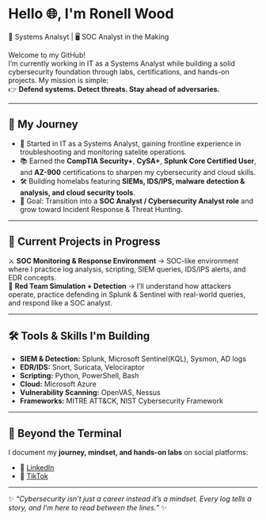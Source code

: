 #  Hello 🌐, I'm Ronell Wood  

📡 Systems Analsyt | 🖥️ SOC Analyst in the Making  

Welcome to my GitHub!  
I’m currently working in IT as a Systems Analyst while building a solid cybersecurity foundation through labs, certifications, and hands-on projects. My mission is simple:  
👉 **Defend systems. Detect threats. Stay ahead of adversaries.**  

---

## 🧭 My Journey  
- 📍 Started in IT as a Systems Analyst, gaining frontline experience in troubleshooting and monitoring satelite operations.  
- 📚 Earned the **CompTIA Security+**, **CySA+**, **Splunk Core Certified User**, and **AZ-900** certifications to sharpen my cybersecurity and cloud skills.  
- 🛠️ Building homelabs featuring **SIEMs, IDS/IPS, malware detection & analysis, and cloud security tools**.  
- 🎯 Goal: Transition into a **SOC Analyst / Cybersecurity Analyst role** and grow toward Incident Response & Threat Hunting.  

---

## 🔬 Current Projects in Progress  
⚔️ **SOC Monitoring & Response Environment** → SOC-like environment where I practice log analysis, scripting, SIEM queries, IDS/IPS alerts, and EDR concepts.     
🧪 **Red Team Simulation + Detection** → I’ll understand how attackers operate, practice defending in Splunk & Sentinel with real-world queries, and respond like a SOC analyst. 

---

## 🛠️ Tools & Skills I'm Building  
- **SIEM & Detection:** Splunk, Microsoft Sentinel(KQL), Sysmon, AD logs  
- **EDR/IDS:** Snort, Suricata, Velociraptor 
- **Scripting:** Python, PowerShell, Bash  
- **Cloud:** Microsoft Azure
- **Vulnerability Scanning:** OpenVAS, Nessus  
- **Frameworks:** MITRE ATT&CK, NIST Cybersecurity Framework  

---

## 🎥 Beyond the Terminal  
I document my **journey, mindset, and hands-on labs** on social platforms:  
- 📎 [LinkedIn](https://www.linkedin.com/in/ronell-wood-065457195/)  
- 🎥 [TikTok](https://www.tiktok.com/@origi__nell)  

---

✨ *“Cybersecurity isn’t just a career instead it’s a mindset. Every log tells a story, and I’m here to read between the lines.”* ✨
